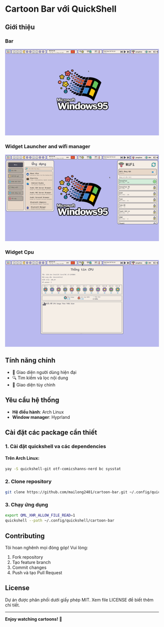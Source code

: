 # Cartoon Bar với QuickShell


## Giới thiệu

### Bar
![Bar](docs/images/bar.png)

### Widget Launcher and wifi manager
![Widget Launcher Wifi](docs/images/application-wifi.png)

### Widget Cpu
![Widget Cpu](docs/images/cpu.png)

## Tính năng chính

- 📱 Giao diện người dùng hiện đại
- 🔍 Tìm kiếm và lọc nội dung
- 🎨 Giao diện tùy chỉnh

## Yêu cầu hệ thống

- **Hệ điều hành**: Arch Linux
- **Window manager**: Hyprland


## Cài đặt các package cần thiết

### 1. Cài đặt quickshell va các dependencies

#### Trên Arch Linux:
```bash
yay -S quickshell-git otf-comicshanns-nerd bc sysstat
```



### 2. Clone repository
```bash
git clone https://github.com/mailong2401/cartoon-bar.git ~/.config/quickshell/cartoon-bar
```


### 3. Chạy ứng dụng
```bash
export QML_XHR_ALLOW_FILE_READ=1
quickshell --path ~/.config/quickshell/cartoon-bar
```

## Contributing

Tôi hoan nghênh mọi đóng góp! Vui lòng:
1. Fork repository
2. Tạo feature branch
3. Commit changes
4. Push và tạo Pull Request

## License

Dự án được phân phối dưới giấy phép MIT. Xem file LICENSE để biết thêm chi tiết.

---
**Enjoy watching cartoons!** 🎉
